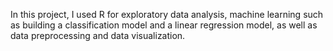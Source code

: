 In this project, I used R for exploratory data analysis, machine learning such as building a classification model and a linear regression model, as well as data preprocessing and data visualization.
